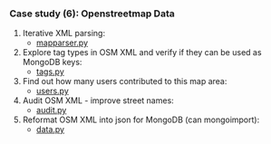 ### Case study (6): Openstreetmap Data

1. Iterative XML parsing:
    - [mapparser.py](mapparser.py)
2. Explore tag types in OSM XML and verify if they can be used as MongoDB keys:
    - [tags.py](tags.py)
3. Find out how many users contributed to this map area:
    - [users.py](users.py)
4. Audit OSM XML - improve street names:
    - [audit.py](audit.py)
5. Reformat OSM XML into json for MongoDB (can mongoimport):
    - [data.py](data.py)
